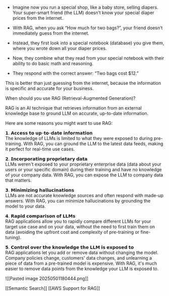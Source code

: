 - Imagine now you run a special shop, like a baby store, selling diapers. Your super-smart friend (the LLM) doesn’t know your special diaper prices from the internet.
    
- With RAG, when you ask “How much for two bags?”, your friend doesn’t immediately guess from the internet.
    
- Instead, they first look into a special notebook (database) you give them, where you wrote down all your diaper prices.
    
- Now, they combine what they read from your special notebook with their ability to do basic math and reasoning.
    
- They respond with the correct answer: “Two bags cost $12.”
    

This is better than just guessing from the internet, because the information is specific and accurate for your business.


When should you use RAG (Retrieval-Augmented Generation)?  
  
RAG is an AI technique that retrieves information from an external knowledge base to ground LLM on accurate, up-to-date information.  
  
Here are some reasons you might want to use RAG:  
  
𝟭. 𝗔𝗰𝗰𝗲𝘀𝘀 𝘁𝗼 𝘂𝗽-𝘁𝗼-𝗱𝗮𝘁𝗲 𝗶𝗻𝗳𝗼𝗿𝗺𝗮𝘁𝗶𝗼𝗻  
The knowledge of LLMs is limited to what they were exposed to during pre-training. With RAG, you can ground the LLM to the latest data feeds, making it perfect for real-time use cases.  
  
𝟮. 𝗜𝗻𝗰𝗼𝗿𝗽𝗼𝗿𝗮𝘁𝗶𝗻𝗴 𝗽𝗿𝗼𝗽𝗿𝗶𝗲𝘁𝗮𝗿𝘆 𝗱𝗮𝘁𝗮  
LLMs weren't exposed to your proprietary enterprise data (data about your users or your specific domain) during their training and have no knowledge of your company data. With RAG, you can expose the LLM to company data that matters.  
  
𝟯. 𝗠𝗶𝗻𝗶𝗺𝗶𝘇𝗶𝗻𝗴 𝗵𝗮𝗹𝗹𝘂𝗰𝗶𝗻𝗮𝘁𝗶𝗼𝗻𝘀  
LLMs are not accurate knowledge sources and often respond with made-up answers. With RAG, you can minimize hallucinations by grounding the model to your data.  
  
𝟰. 𝗥𝗮𝗽𝗶𝗱 𝗰𝗼𝗺𝗽𝗮𝗿𝗶𝘀𝗼𝗻 𝗼𝗳 𝗟𝗟𝗠𝘀  
RAG applications allow you to rapidly compare different LLMs for your target use case and on your data, without the need to first train them on data (avoiding the upfront cost and complexity of pre-training or fine-tuning).  
  
𝟱. 𝗖𝗼𝗻𝘁𝗿𝗼𝗹 𝗼𝘃𝗲𝗿 𝘁𝗵𝗲 𝗸𝗻𝗼𝘄𝗹𝗲𝗱𝗴𝗲 𝘁𝗵𝗲 𝗟𝗟𝗠 𝗶𝘀 𝗲𝘅𝗽𝗼𝘀𝗲𝗱 𝘁𝗼  
RAG applications let you add or remove data without changing the model. Company policies change, customers' data changes, and unlearning a piece of data from a pre-trained model is expensive. With RAG, it's much easier to remove data points from the knowledge your LLM is exposed to.  

![[Pasted image 20250501180444.png]]

[[Semantic Search]]
[[AWS Support for RAG]]